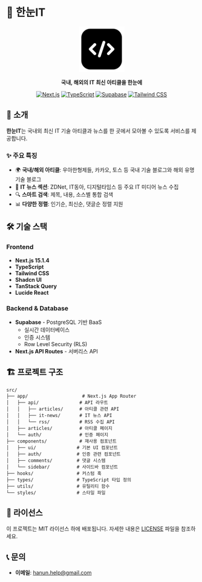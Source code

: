 # 🚀 한눈IT

<div align="center">
  <img src="public/logo/code.png" alt="한눈IT 로고" width="120" height="120">
  
  **국내, 해외의 IT 최신 아티클을 한눈에**
  
  [![Next.js](https://img.shields.io/badge/Next.js-15.1.4-black?style=flat-square&logo=next.js)](https://nextjs.org/)
  [![TypeScript](https://img.shields.io/badge/TypeScript-5.0-blue?style=flat-square&logo=typescript)](https://www.typescriptlang.org/)
  [![Supabase](https://img.shields.io/badge/Supabase-Database-green?style=flat-square&logo=supabase)](https://supabase.com/)
  [![Tailwind CSS](https://img.shields.io/badge/Tailwind_CSS-3.0-38B2AC?style=flat-square&logo=tailwind-css)](https://tailwindcss.com/)
</div>

## 📖 소개

**한눈IT**는 국내외 최신 IT 기술 아티클과 뉴스를 한 곳에서 모아볼 수 있도록 서비스를 제공합니다.

### ✨ 주요 특징

- 🌍 **국내/해외 아티클**: 우아한형제들, 카카오, 토스 등 국내 기술 블로그와 해외 유명 기술 블로그
- 📰 **IT 뉴스 섹션**: ZDNet, IT동아, 디지털타임스 등 주요 IT 미디어 뉴스 수집
- 🔍 **스마트 검색**: 제목, 내용, 소스별 통합 검색
- 📊 **다양한 정렬**: 인기순, 최신순, 댓글순 정렬 지원

## 🛠 기술 스택

### Frontend

- **Next.js 15.1.4**
- **TypeScript**
- **Tailwind CSS**
- **Shadcn UI**
- **TanStack Query**
- **Lucide React**

### Backend & Database

- **Supabase** - PostgreSQL 기반 BaaS
  - 실시간 데이터베이스
  - 인증 시스템
  - Row Level Security (RLS)
- **Next.js API Routes** - 서버리스 API

## 🏗 프로젝트 구조

```
src/
├── app/                    # Next.js App Router
│   ├── api/               # API 라우트
│   │   ├── articles/      # 아티클 관련 API
│   │   ├── it-news/       # IT 뉴스 API
│   │   └── rss/           # RSS 수집 API
│   ├── articles/          # 아티클 페이지
│   └── auth/              # 인증 페이지
├── components/            # 재사용 컴포넌트
│   ├── ui/               # 기본 UI 컴포넌트
│   ├── auth/             # 인증 관련 컴포넌트
│   ├── comments/         # 댓글 시스템
│   └── sidebar/          # 사이드바 컴포넌트
├── hooks/                # 커스텀 훅
├── types/                # TypeScript 타입 정의
├── utils/                # 유틸리티 함수
└── styles/               # 스타일 파일
```

## 📝 라이선스

이 프로젝트는 MIT 라이선스 하에 배포됩니다. 자세한 내용은 [LICENSE](LICENSE) 파일을 참조하세요.

## 📞 문의

- **이메일**: hanun.help@gmail.com
